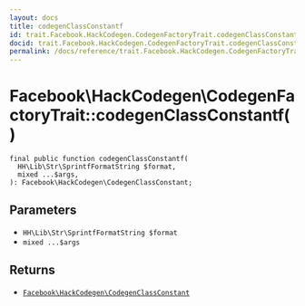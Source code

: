 ```yaml
---
layout: docs
title: codegenClassConstantf
id: trait.Facebook.HackCodegen.CodegenFactoryTrait.codegenClassConstantf
docid: trait.Facebook.HackCodegen.CodegenFactoryTrait.codegenClassConstantf
permalink: /docs/reference/trait.Facebook.HackCodegen.CodegenFactoryTrait.codegenClassConstantf.md
---
```

# Facebook\\HackCodegen\\CodegenFactoryTrait::codegenClassConstantf()




``` Hack
final public function codegenClassConstantf(
  HH\Lib\Str\SprintfFormatString $format,
  mixed ...$args,
): Facebook\HackCodegen\CodegenClassConstant;
```




## Parameters




* ` HH\Lib\Str\SprintfFormatString $format `
* ` mixed ...$args `




## Returns




- [` Facebook\HackCodegen\CodegenClassConstant `](<class.Facebook.HackCodegen.CodegenClassConstant.md>)